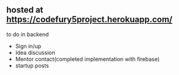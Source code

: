 ## hosted at https://codefury5project.herokuapp.com/

to do in backend

- Sign in/up
- Idea discussion
- Mentor contact(completed implementation with firebase)
- startup posts